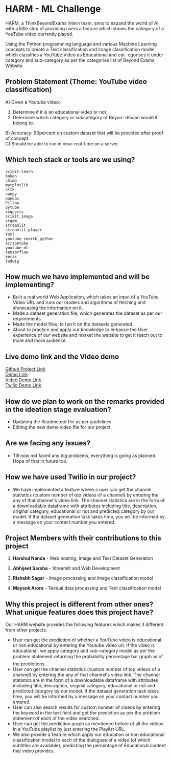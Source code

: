# HARM - ML Challenge

HARM, a ThinkBeyondExams intern team, aims to expand the world of AI with a little step of providing users a feature which shows the category of a YouTube video currently played.

Using the Python programming language and various Machine Learning concepts to create a Text classification and Image classification model which classifies a YouTube Video as Educational and cat- egorises it under category and sub-category as per the categories list of Beyond Exams Website.


## Problem Statement (Theme: YouTube video classification)
A) Given a Youtube video:
1. Determine if it is an educational video or not.
2. Determine which category or subcategory of Beyon- dExam would it belong to.  

B) Accuracy: 90percent on custom dataset that will be provided after proof of concept.  
C) Should be able to run in near-real-time on a server.  

## Which tech stack or tools are we using?
```
scikit-learn
bokeh
chime
matplotlib
nltk
numpy
pandas
Pillow
pytube
requests
scikit_image
stqdm
streamlit
streamlit_player
toml
youtube_search_python
scrapetube
youtube-dl
tensorflow
keras
ludwig
```

## How much we have implemented and will be implementing?
- Built a real world Web Application, which takes an input of a YouTube Video URL and runs our models and algorithms of fetching and showcasing the information on it.
- Made a dataset generation file, which generates the dataset as per our requirements.
- Made the model files, to run it on the datasets generated.
- About to practice and apply our knowledge to enhance the User experience of our website and market the website to get it reach out to more and more audience.

## Live demo link and the Video demo
[Github Project Link](https://github.com/repository_invitations/195771281/accept)  
[Demo Link](https://huggingface.co/spaces/HarshulNanda/HARM_ML_web_app)  
[Video Demo Link](https://www.youtube.com/watch?v=P49BkpF17ts)   
[Twilio Demo Link](https://drive.google.com/file/d/1_QmGaWxVaXT2-Hu81Jb2g7Hk4PX9g_Le/view?usp=share_link)

## How do we plan to work on the remarks provided in the ideation stage evaluation?
- Updating the Readme.md file as per guidelines.
- Editing the new demo video file for our project.

## Are we facing any issues?
- Till now not faced any big problems, everything is going as planned. Hope of that in future too.

## How we have used Twilio in our project?
- We have implemented a feature where a user can get the channel statistics (custom number of top videos of a channel) by entering the any of that channel's video link. The channel statistics are in the form of a downloadable dataframe with attributes including title, description, original category, educational or not and predicted category by our model. If the dataset generation task takes time, you will be informed by a message on your contact number you entered.

## Project Members with their contributions to this project

1. __Harshul Nanda__ - Web hosting, Image and Text Dataset Generation

2. __Abhijeet Saroha__ - Streamlit and Web Development 

3. __Rishabh Sagar__ - Image processing and Image classification model

4. __Mayank Arora__ - Textual data processing and Text classification model

## Why this project is different from other ones? What unique features does this project have?
Our HARM website provides the following features which makes it different from other projects.
- User can get the prediction of whether a YouTube video is educational or non educational by entering the Youtube video url. If the video is educational, we apply category and sub-category model as per the problem statement returning the probability percentage bar graph 📊 of the predictions.
- User can get the channel statistics (custom number of top videos of a channel) by entering the any of that channel's video link. The channel statistics are in the form of a downloadable dataframe with attributes including title, description, original category, educational or not and predicted category by our model. If the dataset generation task takes time, you will be informed by a message on your contact number you entered.
- User can also search results for custom number of videos by entering the keyword in the text field and get the prediction as per the problem statement of each of the video searched.
- User can get the prediction graph as mentioned before of all the videos in a YouTube playlist by just entering the Playlist URL.
- We also provide a feature which apply our education or non educational classification model to each of the dialogues of a video (of which subtitles are available), predicting the percentage of Educational content that video provides.
